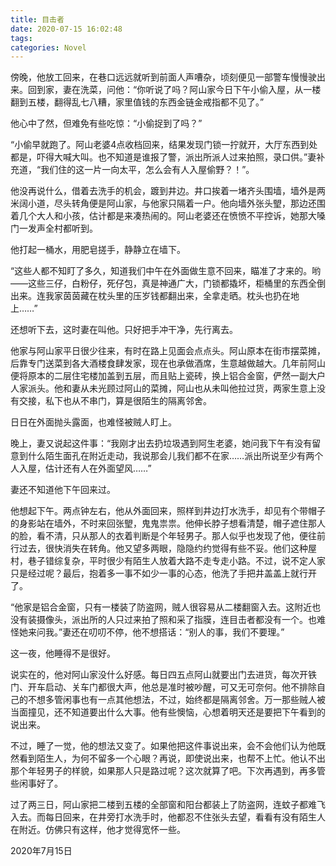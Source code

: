 ```yaml
---
title: 目击者
date: 2020-07-15 16:02:48
tags:
categories: Novel
---
```


傍晚，他放工回来，在巷口远远就听到前面人声嘈杂，顷刻便见一部警车慢慢驶出来。回到家，妻在洗菜，问他：“你听说了吗？阿山家今日下午小偷入屋，从一楼翻到五楼，翻得乱七八糟，家里值钱的东西金链金戒指都不见了。”

<!--more-->

他心中了然，但难免有些吃惊：“小偷捉到了吗？”

“小偷早就跑了。阿山老婆4点收档回来，结果发现门锁一拧就开，大厅东西到处都是，吓得大喊大叫。也不知道是谁报了警，派出所派人过来拍照，录口供。”妻补充道，“我们住的这一片一向太平，怎么会有人入屋偷野？！”。

他没再说什么，借着去洗手的机会，踱到井边。井口挨着一堵齐头围墙，墙外是两米阔小道，尽头转角便是阿山家，与他家只隔着一户。他向墙外张头朢，那边还围着几个大人和小孩，估计都是来凑热闹的。阿山老婆还在愤愤不平控诉，她那大嗓门一发声全村都听到。

他打起一桶水，用肥皂搓手，静静立在墙下。

“这些人都不知盯了多久，知道我们中午在外面做生意不回来，瞄准了才来的。哟——这些三仔，白粉仔，死仔包，真是神通广大，门锁都撬坏，柜桶里的东西全倒出来。连我家茵茵藏在枕头里的压岁钱都翻出来，全拿走晒。枕头也扔在地上……”

还想听下去，这时妻在叫他。只好把手冲干净，先行离去。

他家与阿山家平日很少往来，有时在路上见面会点点头。阿山原本在街市摆菜摊，后靠专门送菜到各大酒楼食肆发家，现在也承做酒席，生意越做越大。几年前阿山便将原本的二层住宅楼加盖到五层，而且贴上瓷砖，换上铝合金窗，俨然一副大户人家派头。他和妻从未光顾过阿山的菜摊，阿山也从未叫他拉过货，两家生意上没有交接，私下也从不串门，算是很陌生的隔离邻舍。

日日在外面抛头露面，也难怪被贼人盯上。

晚上，妻又说起这件事：“我刚才出去扔垃圾遇到阿生老婆，她问我下午有没有留意到什么陌生面孔在附近走动，我说那会儿我们都不在家……派出所说至少有两个人入屋，估计还有人在外面望风……”

妻还不知道他下午回来过。

他想起下午。两点钟左右，他从外面回来，照样到井边打水洗手，却见有个带帽子的身影站在墙外，不时来回张朢，鬼鬼祟祟。他伸长脖子想看清楚，帽子遮住那人的脸，看不清，只从那人的衣着判断是个年轻男子。那人似乎也发现了他，便往前行过去，很快消失在转角。他又望多两眼，隐隐约约觉得有些不妥。他们这种屋村，巷子错综复杂，平时很少有陌生人放着大路不走专走小路。不过，说不定人家只是经过呢？最后，抱着多一事不如少一事的心态，他洗了手把井盖盖上就行开了。

“他家是铝合金窗，只有一楼装了防盗网，贼人很容易从二楼翻窗入去。这附近也没有装摄像头，派出所的人只过来拍了照和采了指膜，连目击者都没有一个。也难怪她来问我。”妻还在叨叨不停，他不想搭话：“别人的事，我们不要理。”

这一夜，他睡得不是很好。

说实在的，他对阿山家没什么好感。每日四五点阿山就要出门去进货，每次开铁门、开车启动、关车门都很大声，他总是准时被吵醒，可又无可奈何。他不排除自己的不想多管闲事也有一点其他想法，不过，始终都是隔离邻舍。万一那些贼人被当面撞见，还不知道要出什么大事。他有些懊恼，心想着明天还是要把下午看到的说出来。

不过，睡了一觉，他的想法又变了。如果他把这件事说出来，会不会他们认为他既然看到陌生人，为何不留多一个心眼？再说，即使说出来，也帮不上忙。他认不出那个年轻男子的样貌，如果那人只是路过呢？这次就算了吧。下次再遇到，再多管些闲事好了。

过了两三日，阿山家把二楼到五楼的全部窗和阳台都装上了防盗网，连蚊子都难飞入去。而每日回来，在井旁打水洗手时，他都忍不住张头去望，看看有没有陌生人在附近。仿佛只有这样，他才觉得宽怀一些。

2020年7月15日